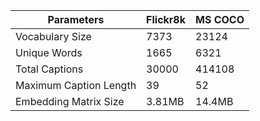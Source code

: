 | Parameters |Flickr8k   | MS COCO  |
|---|---|---|
| Vocabulary Size |7373|23124|
| Unique Words  |1665|6321|
| Total Captions  |30000|414108|
| Maximum Caption Length|39|52|
| Embedding Matrix Size | 3.81MB | 14.4MB |